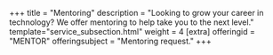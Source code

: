 +++
title = "Mentoring"
description = "Looking to grow your career in technology? We offer mentoring to help take you to the next level."
template="service_subsection.html"
weight = 4
[extra]
offeringid = "MENTOR"
offeringsubject = "Mentoring request."
+++
